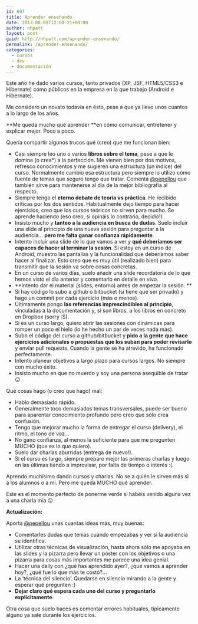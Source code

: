 ```yaml
---
id: 697
title: Aprender enseñando
date: 2013-08-09T12:00:21+00:00
author: nhpatt
layout: post
guid: http://nhpatt.com/aprender-ensenando/
permalink: /aprender-ensenando/
categories:
  - cursos
  - dev
  - documentación
---
```

Este año he dado varios cursos, tanto privados (XP, JSF, HTML5/CSS3 e Hibernate) cómo públicos en la empresa en la que trabajo (Android e Hibernate).

Me considero un novato todavía en ésto, pese a que ya llevo unos cuantos a lo largo de los años.

**Me queda mucho qué aprender **en cómo comunicar, entretener y explicar mejor. Poco a poco.

Quería compartir algunos trucos qué (creo) que me funcionan bien:

  * Casi siempre leo uno o varios **libros sobre el tema**, pese a que le domine (o crea*) a la perfección. Me vienen bien por dos motivos, refresco conocimientos y me sugieren una estructura (un índice) del curso. Normalmente cambio esa estructura pero siempre lo utilizo cómo fuente de temas que seguro tengo que tratar. Comenta [@pepellou](https://twitter.com/pepellou) que también sirve para mantenerse al día de la mejor bibliografía al respecto.
  * Siempre tengo el **eterno debate de teoría vs práctica**. He recibido críticas por los dos sentidos. Habitualmente dejo tiempo para hacer ejercicios, creo que los cursos teóricos no sirven para mucho. Se aprende haciendo (eso creo, si opináis lo contrario, decidlo!)
  * Insisto mucho y **tanteo a la audiencia en busca de dudas**. Suelo incluir una slide al principio de una nueva sesión para preguntar a la audiencia&#8230; **pero me falta ganar confianza rápidamente**.
  * Intento incluir una slide de lo que vamos a ver y **qué deberíamos ser capaces de hacer al terminar la sesión**. Si estoy en un curso de Android, muestro las pantallas y la funcionalidad que deberíamos saber hacer al finalizar. Esto creo que es muy útil (realizado bien) para transmitir que la sesión va sobre cosas concretas.
  * En un curso de varios días, suelo añadir una slide recordatoria de lo que hemos visto el día anterior y comentarlo en detalle en vivo.
  * **Intento dar el material (slides, entorno) antes de empezar la sesión. **
  * Si hay código lo subo a github o bitbucket (si tiene que ser privado) y hago un commit por cada ejercicio (más o menos).
  * Últimamente pongo **las referencias imprescindibles al principio**, vinculadas a la documentación y, si son libros, a los libros en concreto en Dropbox (sorry :S).
  * Si es un curso largo, quiero abrir las sesiones con dinámicas para romper un poco el hielo (lo he hecho un par de veces nada más).
  * Subo el código del curso a github/bitbucket y **pido a la gente que hace ejercicios adicionales o propuestas que los suban para poder revisarlo** y enviar pull requests. Cuando la gente se ha atrevido, ha funcionado perfectamente.
  * Intento planear objetivos a largo plazo para cursos largos. No siempre con mucho éxito.
  * Insisto mucho en que no muerdo y soy una persona asequible de tratar 😛

Qué cosas hago (o creo que hago) mal:

  * Hablo demasiado rápido.
  * Generalmente toco demasiados temas transversales, puede ser bueno para aparentar conocimiento profundo pero creo que sólo crea confusión.
  * Tengo que mejorar mucho la forma de entregar el curso (delivery), el ritmo, el tono de voz&#8230;
  * No gano confianza, al menos la suficiente para que me pregunten MUCHO (que es lo que quiero).
  * Suelo dar charlas aburridas (entrega de nuevo!).
  * Si el curso es largo, siempre preparo mejor las primeras charlas y luego en las últimas tiendo a improvisar, por falta de tiempo o interés :(.

Aprendo muchísimo dando cursos y charlas. No se a quién le sirven más si a los alumnos o a mí. Pero me queda MUCHO qué aprender.

Este es el momento perfecto de ponerme verde si habéis venido alguna vez a una charla mía 😛

**Actualización:**

Aporta [@pepellou](https://twitter.com/pepellou) unas cuantas ideas más, muy buenas:

  * Comentarles dudas que tenías cuando empezabas y ver si la audiencia se identifica.
  * Utilizar otras técnicas de visualización, hasta ahora sólo me apoyaba en las slides y la pizarra pero llevar un póster con los objetivos o una pizarra para cosas más importantes me parece una idea genial.
  * Hacer una daily con ¿qué has aprendido ayer?, ¿qué vamos a aprender hoy?, ¿qué fue lo que más te costó?&#8230;
  * La &#8216;técnica del silencio&#8217;. Quedarse en silencio mirando a la gente y esperar qué pregunten :)
  * **Dejar claro qué espera cada uno del curso y preguntarlo explícitamente**.

Otra cosa que suelo haces es comentar errores habituales, típicamente alguno ya sale durante los ejercicios.